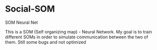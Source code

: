 # Social-SOM
SOM Neural Net


This is a SOM (Self organizing map) - Neural Network.
My goal is to train different SOMs in order to simulate communication between the two 
of them. 
Still some bugs and not optimized
